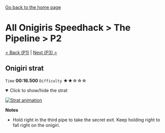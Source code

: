 [Go back to the home page](https://github.com/Doublevil/scbspeedrun)

# All Onigiris Speedhack > The Pipeline > P2

[< Back (P1)](https://github.com/Doublevil/scbspeedrun/blob/main/levels/arb_sh/P/P1.md) | [Next (P3) >](https://github.com/Doublevil/scbspeedrun/blob/main/levels/arb_sh/P/P3.md)

## Onigiri strat

`Time` **00:16.500** `Difficulty` ★★☆☆☆
<details open>
  <summary>Click to show/hide the strat</summary>

  [![Strat animation](https://github.com/Doublevil/scbspeedrun/blob/main/media/levels/P/P2_OnigiriStrat.webp)](https://github.com/Doublevil/scbspeedrun/blob/main/media/levels/P/P2_OnigiriStrat.mp4?raw=true)

  **Notes**
  - Hold right in the third pipe to take the secret exit. Keep holding right to fall right on the onigiri.
</details>
